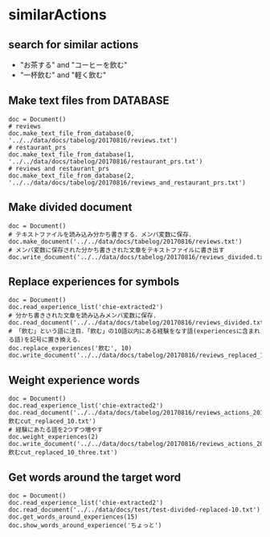 # similarActions

## search for similar actions

* "お茶する" and "コーヒーを飲む"
* "一杯飲む" and "軽く飲む"



## Make text files from DATABASE

```
doc = Document()
# reviews
doc.make_text_file_from_database(0, '../../data/docs/tabelog/20170816/reviews.txt')
# restaurant_prs
doc.make_text_file_from_database(1, '../../data/docs/tabelog/20170816/restaurant_prs.txt')
# reviews and restaurant_prs
doc.make_text_file_from_database(2, '../../data/docs/tabelog/20170816/reviews_and_restaurant_prs.txt')
```

## Make divided document
```
doc = Document()
# テキストファイルを読み込み分かち書きする．メンバ変数に保存．
doc.make_document('../../data/docs/tabelog/20170816/reviews.txt')
# メンバ変数に保存された分かち書きされた文章をテキストファイルに書き出す
doc.write_document('../../data/docs/tabelog/20170816/reviews_divided.txt')
```

## Replace experiences for symbols
```
doc = Document()
doc.read_experience_list('chie-extracted2')
# 分かち書きされた文章を読み込みメンバ変数に保存.
doc.read_document('../../data/docs/tabelog/20170816/reviews_divided.txt')
# 「飲む」という語に注目．「飲む」の10語以内にある経験をなす語(experiencesに含まれる語)を記号に置き換える．
doc.replace_experiences('飲む', 10)
doc.write_document('../../data/docs/tabelog/20170816/reviews_replaced_10.txt')
```

## Weight experience words

```
doc = Document()
doc.read_experience_list('chie-extracted2')
doc.read_document('../../data/docs/tabelog/20170816/reviews_actions_20170607飲むcut_replaced_10.txt')
# 経験にあたる語を2つずつ増やす
doc.weight_experiences(2)
doc.write_document('../../data/docs/tabelog/20170816/reviews_actions_20170607飲むcut_replaced_10_three.txt')
```

## Get words around the target word

```
doc = Document()
doc.read_experience_list('chie-extracted2')
doc.read_document('../../data/docs/test/test-divided-replaced-10.txt')
doc.get_words_around_experiences(15)
doc.show_words_around_experience('ちょっと')
```
